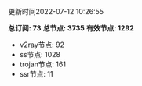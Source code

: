 更新时间2022-07-12 10:26:55

**总订阅: 73**
**总节点: 3735**
**有效节点: 1292**
- v2ray节点: 92
- ss节点: 1028
- trojan节点: 161
- ssr节点: 11
